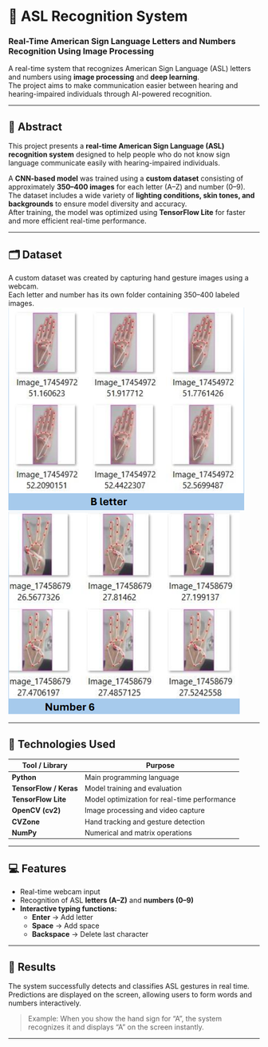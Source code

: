 # 🤟 ASL Recognition System
### Real-Time American Sign Language Letters and Numbers Recognition Using Image Processing

A real-time system that recognizes American Sign Language (ASL) letters and numbers using **image processing** and **deep learning**.  
The project aims to make communication easier between hearing and hearing-impaired individuals through AI-powered recognition.

---

## 🧠 Abstract
This project presents a **real-time American Sign Language (ASL) recognition system** designed to help people who do not know sign language communicate easily with hearing-impaired individuals.

A **CNN-based model** was trained using a **custom dataset** consisting of approximately **350–400 images** for each letter (A–Z) and number (0–9).  
The dataset includes a wide variety of **lighting conditions, skin tones, and backgrounds** to ensure model diversity and accuracy.  
After training, the model was optimized using **TensorFlow Lite** for faster and more efficient real-time performance.

---

## 🗂️ Dataset
A custom dataset was created by capturing hand gesture images using a webcam.  
Each letter and number has its own folder containing 350–400 labeled images.
![B letter](https://github.com/nazozer/ASL-Recognition/blob/main/B_letter.png)
![Number 6](https://github.com/nazozer/ASL-Recognition/blob/main/Number_6.png)

---

## 🧩 Technologies Used

| Tool / Library | Purpose |
| --- | --- |
| **Python** | Main programming language |
| **TensorFlow / Keras** | Model training and evaluation |
| **TensorFlow Lite** | Model optimization for real-time performance |
| **OpenCV (cv2)** | Image processing and video capture |
| **CVZone** | Hand tracking and gesture detection |
| **NumPy** | Numerical and matrix operations |

---

## 💻 Features

- Real-time webcam input  
- Recognition of ASL **letters (A–Z)** and **numbers (0–9)**  
- **Interactive typing functions:**  
  - **Enter** → Add letter  
  - **Space** → Add space  
  - **Backspace** → Delete last character  

---

## 🧠 Results

The system successfully detects and classifies ASL gestures in real time.  
Predictions are displayed on the screen, allowing users to form words and numbers interactively.  

> Example: When you show the hand sign for “A”, the system recognizes it and displays “A” on the screen instantly.

---

